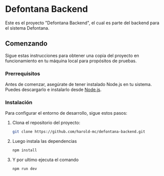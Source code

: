 # Defontana Backend

Este es el proyecto "Defontana Backend", el cual es parte del backend para el sistema Defontana. 

## Comenzando

Sigue estas instrucciones para obtener una copia del proyecto en funcionamiento en tu máquina local para propósitos de pruebas.

### Prerrequisitos

Antes de comenzar, asegúrate de tener instalado Node.js en tu sistema. Puedes descargarlo e instalarlo desde [Node.js](https://nodejs.org/).

### Instalación

Para configurar el entorno de desarrollo, sigue estos pasos:

1. Clona el repositorio del proyecto:
   ```bash
   git clone https://github.com/harold-mc/defontana-backend.git

2. Luego instala las dependencias
   ```bash
   npm install

3. Y por ultimo ejecuta el comando
   ```bash
   npm run dev